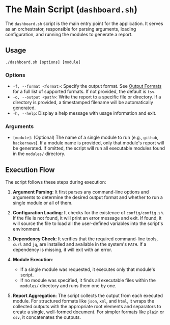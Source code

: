 # The Main Script (`dashboard.sh`)

The `dashboard.sh` script is the main entry point for the application. It serves as an orchestrator, responsible for parsing arguments, loading configuration, and running the modules to generate a report.

## Usage

```
./dashboard.sh [options] [module]
```

### Options

- `-f, --format <format>`: Specify the output format. See [Output Formats](./dashboard-output-formats.md) for a full list of supported formats. If not provided, the default is `tsv`.
- `-o, --output <path>`: Write the report to a specific file or directory. If a directory is provided, a timestamped filename will be automatically generated.
- `-h, --help`: Display a help message with usage information and exit.

### Arguments

- `[module]`: (Optional) The name of a single module to run (e.g., `github`, `hackernews`). If a module name is provided, only that module's report will be generated. If omitted, the script will run all executable modules found in the `modules/` directory.

## Execution Flow

The script follows these steps during execution:

1.  **Argument Parsing**: It first parses any command-line options and arguments to determine the desired output format and whether to run a single module or all of them.

2.  **Configuration Loading**: It checks for the existence of `config/config.sh`. If the file is not found, it will print an error message and exit. If found, it will source the file to load all the user-defined variables into the script's environment.

3.  **Dependency Check**: It verifies that the required command-line tools, `curl` and `jq`, are installed and available in the system's `PATH`. If a dependency is missing, it will exit with an error.

4.  **Module Execution**:
    - If a single module was requested, it executes only that module's script.
    - If no module was specified, it finds all executable files within the `modules/` directory and runs them one by one.

5.  **Report Aggregation**: The script collects the output from each executed module. For structured formats like `json`, `xml`, and `html`, it wraps the collected outputs with the appropriate root elements and separators to create a single, well-formed document. For simpler formats like `plain` or `csv`, it concatenates the outputs.
